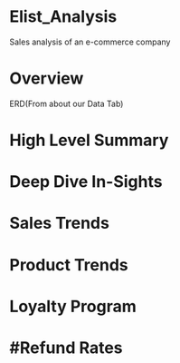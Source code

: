 # Elist_Analysis
Sales analysis of an e-commerce company

# Overview 
ERD(From about our Data Tab)

# High Level Summary

# Deep Dive In-Sights
# Sales Trends
# Product Trends
# Loyalty Program
# #Refund Rates
